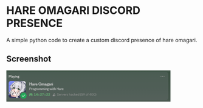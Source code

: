 # HARE OMAGARI DISCORD PRESENCE

A simple python code to create a custom discord presence of hare omagari.

## Screenshot
<img src="screenshot.png" alt="screenshot" />
